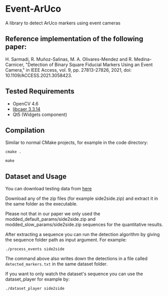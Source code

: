 # Event-ArUco

A library to detect ArUco markers using event cameras

## Reference implementation of the following paper:
H. Sarmadi, R. Muñoz-Salinas, M. A. Olivares-Mendez and R. Medina-Carnicer, "Detection of Binary Square Fiducial Markers Using an Event Camera," in IEEE Access, vol. 9, pp. 27813-27826, 2021, doi: 10.1109/ACCESS.2021.3058423.

## Tested Requirements
- OpenCV 4.6
- [libcaer 3.3.14](https://gitlab.com/inivation/dv/libcaer/-/tree/3.3.14)
- Qt5 (Widgets component)


## Compilation
Similar to normal CMake projects, for example in the code directory:

`cmake .`

`make `

## Dataset and Usage
You can download testing data from [here](http://sarmadi.me/public_files/event-aruco/)

Download any of the zip files (for example side2side.zip) and extract it in the same folder as the executable.

Please not that in our paper we only used the modded_default_params/side2side.zip and modded_slow_params/side2side.zip sequences for the quantitative results.

After extracting a sequence you can run the detection algorithm by giving the sequence folder path as input argument. For example:

`./process_events side2side`

The command above also writes down the detections in a file called `detected_markers.txt` in the same dataset folder.

If you want to only watch the dataset's sequence you can use the dataset_player for example by:

`./dataset_player side2side`

